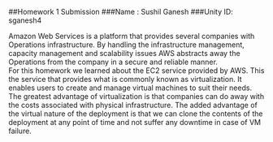 ##Homework 1 Submission
###Name : Sushil Ganesh
###Unity ID: sganesh4

Amazon Web Services is a platform that provides several companies with Operations infrastructure. By handling the infrastructure management, capacity management and scalability issues AWS abstracts away the Operations from the company in a secure and reliable manner. <br />
For this homework we learned about the EC2 service provided by AWS. This the service that provides what is commonly known as virtualization. It enables users to create and manage virtual machines to suit their needs. The greatest advantage of virtualization is that companies can do away with the costs associated with physical infrastructure. The added advantage of the virtual nature of the deployment is that we can clone the contents of the deployment at any point of time and not suffer any downtime in case of VM failure.

